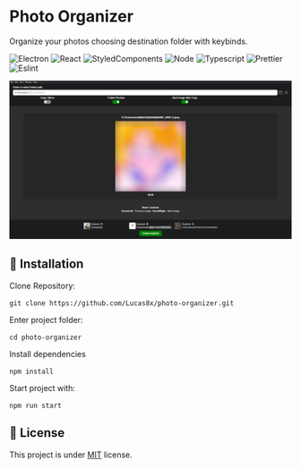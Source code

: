 # Photo Organizer

Organize your photos choosing destination folder with keybinds.

![Electron](https://img.shields.io/badge/Electron-000000?style=for-the-badge&logo=electron&logoColor=white)
![React](https://img.shields.io/badge/React-000000?style=for-the-badge&logo=react&logoColor=white)
![StyledComponents](https://img.shields.io/badge/styled--components-000000?style=for-the-badge&logo=styled-components&logoColor=white)
![Node](https://img.shields.io/badge/Node.js-000000?style=for-the-badge&logo=nodedotjs&logoColor=white)
![Typescript](https://img.shields.io/badge/TypeScript-000000?style=for-the-badge&logo=typescript&logoColor=white)
![Prettier](https://img.shields.io/badge/prettier-000000?style=for-the-badge&logo=prettier&logoColor=white)
![Eslint](https://img.shields.io/badge/eslint-000000?style=for-the-badge&logo=eslint&logoColor=white)

![screenshot](.repo/app-screenshot.webp)

## 🚀 Installation

Clone Repository:

```shell
git clone https://github.com/Lucas8x/photo-organizer.git
```

Enter project folder:

```shell
cd photo-organizer
```

Install dependencies

```shell
npm install
```

Start project with:

```shell
npm run start
```

## 📝 License

This project is under [MIT](./LICENSE) license.
